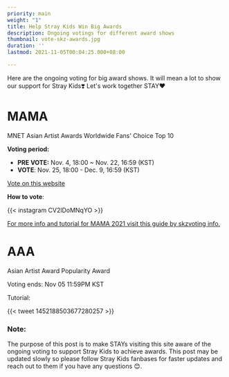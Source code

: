 ```yaml
---
priority: main
weight: "1"
title: Help Stray Kids Win Big Awards
description: Ongoing votings for different award shows
thumbnail: vote-skz-awards.jpg
duration: ''
lastmod: 2021-11-05T00:04:25.000+08:00

---
```

Here are the ongoing voting for big award shows. It will mean a lot to show our support for Stray Kids❣️ Let's work together STAY❤️

# MAMA

MNET Asian Artist Awards Worldwide Fans' Choice Top 10

**Voting period:**

* **PRE VOTE:** Nov. 4, 18:00 \~ Nov. 22, 16:59 (KST)
* **VOTE**: Nov. 25, 18:00 - Dec. 9, 16:59 (KST)

[Vote on this website](https://mama.mwave.me/en/main)

**How to vote**:

{{< instagram CV2lDoMNqYO >}}

[For more info and tutorial for MAMA 2021 visit this guide by skzvoting info.](https://www.instagram.com/skzvotinginfo/guide/mama-guide/18009482917358574/?utm_medium=copy_link)

# AAA

Asian Artist Award  Popularity Award

Voting ends: Nov 05 11:59PM KST

Tutorial:

{{< tweet 1452188503677280257 >}}

### Note:

The purpose of this post is to make STAYs visiting this site aware of the ongoing voting to support Stray Kids to achieve awards. This post may be updated slowly so please follow Stray Kids fanbases for faster updates and reach out to them if you have any questions 😊.